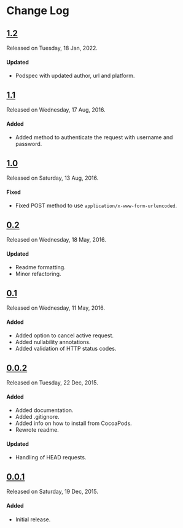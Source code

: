 # Change Log

## [1.2](https://github.com/sdpjswl/ASJNetworking/releases/tag/1.2)
Released on Tuesday, 18 Jan, 2022.

#### Updated
* Podspec with updated author, url and platform.

## [1.1](https://github.com/sdpjswl/ASJNetworking/releases/tag/1.1)
Released on Wednesday, 17 Aug, 2016.

#### Added
* Added method to authenticate the request with username and password.

## [1.0](https://github.com/sdpjswl/ASJNetworking/releases/tag/1.0)
Released on Saturday, 13 Aug, 2016.

#### Fixed
* Fixed POST method to use `application/x-www-form-urlencoded`.

## [0.2](https://github.com/sdpjswl/ASJNetworking/releases/tag/0.2)
Released on Wednesday, 18 May, 2016.

#### Updated
* Readme formatting.
* Minor refactoring.

## [0.1](https://github.com/sdpjswl/ASJNetworking/releases/tag/0.1)
Released on Wednesday, 11 May, 2016.

#### Added
* Added option to cancel active request.
* Added nullability annotations.
* Added validation of HTTP status codes.

## [0.0.2](https://github.com/sdpjswl/ASJNetworking/releases/tag/0.0.2)
Released on Tuesday, 22 Dec, 2015.

#### Added
* Added documentation.
* Added .gitignore.
* Added info on how to install from CocoaPods.
* Rewrote readme.

#### Updated
* Handling of HEAD requests.

## [0.0.1](https://github.com/sdpjswl/ASJNetworking/releases/tag/0.0.1)
Released on Saturday, 19 Dec, 2015.

#### Added
* Initial release.
